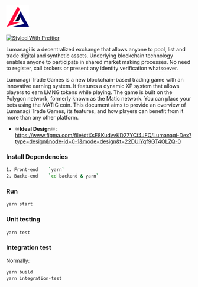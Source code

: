 ![](/public/favicon.ico)

[![Styled With Prettier](https://img.shields.io/badge/code_style-prettier-ff69b4.svg)](https://prettier.io/)

Lumanagi is a decentralized exchange that allows anyone to pool, list and trade digital and synthetic assets. Underlying blockchain technology enables anyone to participate in shared market making processes. No need to register, call brokers or present any identity verification whatsoever.

Lumanagi Trade Games is a new blockchain-based trading game with an innovative earning system. It features a dynamic XP system that allows players to earn LMNG tokens while playing. The game is built on the Polygon network, formerly known as the Matic network. You can place your bets using the MATIC coin. This document aims to provide an overview of Lumanagi Trade Games, its features, and how players can benefit from it more than any other platform.

- ♾**Ideal Design**♾: <https://www.figma.com/file/dtXsE8KudyvKD27YCf4JFQ/Lumanagi-Dex?type=design&node-id=0-1&mode=design&t=22DUlYqf9GT4OLZQ-0>

### Install Dependencies

```bash
1. Front-end    `yarn`
2. Backe-end    `cd backend & yarn`
```

### Run

```bash
yarn start
```

### Unit testing

```bash
yarn test
```

### Integration test

Normally:

```bash
yarn build
yarn integration-test
```
